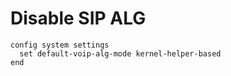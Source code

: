 # Disable SIP ALG

<div style="background-color: rgb(50, 50, 50);">
</div>

```
config system settings
  set default-voip-alg-mode kernel-helper-based
end
```